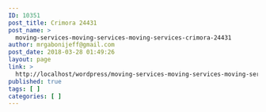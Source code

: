 ```yaml
---
ID: 10351
post_title: Crimora 24431
post_name: >
  moving-services-moving-services-moving-services-crimora-24431
author: mrgabonijeff@gmail.com
post_date: 2018-03-28 01:49:26
layout: page
link: >
  http://localhost/wordpress/moving-services-moving-services-moving-services-crimora-24431/
published: true
tags: [ ]
categories: [ ]
---
```

